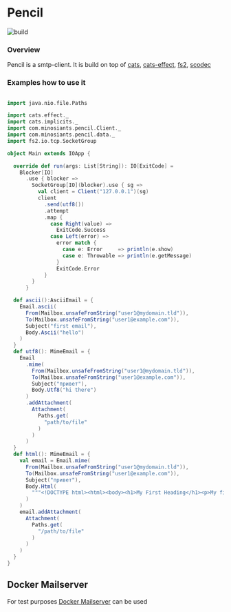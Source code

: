 # Pencil 

![build](https://github.com/minosiants/pencil/workflows/build/badge.svg)

### Overview 
Pencil is a smtp-client. It is build on top of [cats](https://typelevel.org/cats/), [cats-effect](https://typelevel.org/cats-effect/), [fs2](https://fs2.io/), [scodec](http://scodec.org/)

### Examples how to use it

```scala

import java.nio.file.Paths

import cats.effect._
import cats.implicits._
import com.minosiants.pencil.Client._
import com.minosiants.pencil.data._
import fs2.io.tcp.SocketGroup

object Main extends IOApp {

  override def run(args: List[String]): IO[ExitCode] =
    Blocker[IO]
      .use { blocker =>
        SocketGroup[IO](blocker).use { sg =>
          val client = Client("127.0.0.1")(sg)
          client
            .send(utf8())
            .attempt
            .map {
              case Right(value) =>
                ExitCode.Success
              case Left(error) =>
                error match {
                  case e: Error     => println(e.show)
                  case e: Throwable => println(e.getMessage)
                }
                ExitCode.Error
            }
        }
      }

  def ascii():AsciiEmail = {
    Email.ascii(
      From(Mailbox.unsafeFromString("user1@mydomain.tld")),
      To(Mailbox.unsafeFromString("user1@example.com")),
      Subject("first email"),
      Body.Ascii("hello")
    )
  }
  def utf8(): MimeEmail = {
    Email
      .mime(
        From(Mailbox.unsafeFromString("user1@mydomain.tld")),
        To(Mailbox.unsafeFromString("user1@example.com")),
        Subject("привет"),
        Body.Utf8("hi there")
      )
      .addAttachment(
        Attachment(
          Paths.get(
            "path/to/file"
          )
        )
      )
  }
  def html(): MimeEmail = {
    val email = Email.mime(
      From(Mailbox.unsafeFromString("user1@mydomain.tld")),
      To(Mailbox.unsafeFromString("user1@example.com")),
      Subject("привет"),
      Body.Html(
        """<!DOCTYPE html><html><body><h1>My First Heading</h1><p>My first paragraph.</p></body></html>"""
      )
    )
    email.addAttachment(
      Attachment(
        Paths.get(
          "/path/to/file"
        )
      )
    )
  }
}

```

## Docker Mailserver
 For test purposes [Docker Mailserver](https://github.com/jeboehm/docker-mailserver) can be used